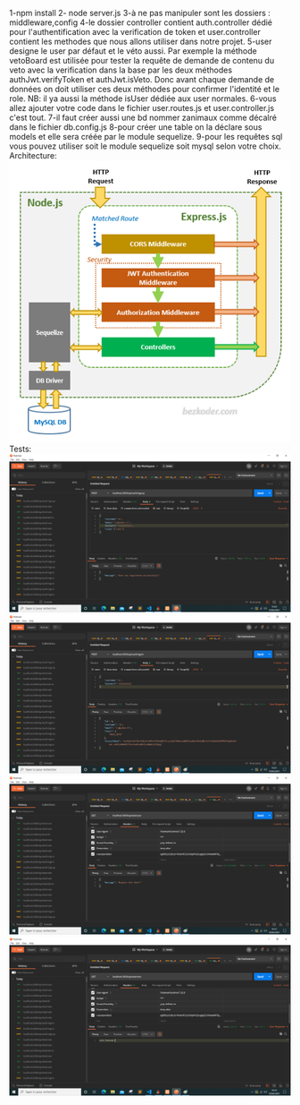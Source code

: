 1-npm install
2- node server.js
3-à ne pas manipuler sont les dossiers : middleware,config
4-le dossier controller contient auth.controller dédié pour l'authentification avec la verification de token
et user.controller contient les methodes que nous allons utiliser dans notre projet.
5-user designe le user par défaut et le véto aussi. Par exemple la méthode vetoBoard est utilisée pour tester la requête de demande de contenu
du veto avec la verification dans la base par les deux méthodes authJwt.verifyToken et authJwt.isVeto. Donc avant chaque demande de données on doit utiliser ces deux méthodes pour confirmer l'identité et le role. NB: il ya aussi la méthode isUser dédiée aux user normales.
6-vous allez ajouter votre code dans le fichier user.routes.js et user.controller.js c'est tout.
7-il faut créer aussi une bd nommer zanimaux comme décalré dans le fichier db.config.js
8-pour créer une table on la déclare sous models et elle sera créée par le module sequelize.
9-pour les requêtes sql vous pouvez utiliser soit le module sequelize soit mysql selon votre choix.
Architecture:
![plot](./architecture.png)
Tests:
![plot](./img1.png)
![plot](./img2.png)
![plot](./img3.png)
![plot](./img4.png)